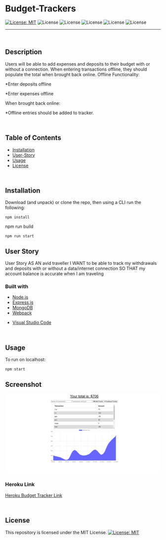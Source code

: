 # Budget-Trackers

[![License: MIT](https://img.shields.io/badge/License-MIT-yellow.svg)](https://opensource.org/licenses/MIT) 
![License](https://img.shields.io/static/v1?label=Language&message=JavaScript&color=brightgreen)
![License](https://img.shields.io/static/v1?label=Language&message=CSS.js&color=orange) 
![License](https://img.shields.io/static/v1?label=Language&message=Node.js&color=green)
![License](https://img.shields.io/static/v1?label=Language&message=MongoDB&color=blueviolet)
![License](https://img.shields.io/static/v1?label=Language&message=Mongoose&color=blue)


  ---
  
<p>&nbsp;<p>

## Description

Users will be able to add expenses and deposits to their budget with or without a connection. When entering transactions offline, they should populate the total when brought back online.
Offline Functionality:

*Enter deposits offline


*Enter expenses offline


When brought back online:

*Offline entries should be added to tracker.

<p>&nbsp;<p>

## Table of Contents
* [Installation](#installation)
* [User-Story](#User-Story)
* [Usage](#usage)
* [License](#license)

<p>&nbsp;<p>
  
  ## Installation
Download (and unpack) or clone the repo, then using a CLI run the following:

```
npm install

```
npm run build

```
npm run start
```



## User Story

User Story
AS AN avid traveller
I WANT to be able to track my withdrawals and deposits with or without a data/internet connection
SO THAT my account balance is accurate when I am traveling

### Built with
- [Node.js](https://nodejs.org/en/)
- [Express.js](https://expressjs.com/)
- [MongoDB](https://www.mongodb.com/)
- [Webpack](https://webpack.js.org/)
* [Visual Studio Code](code.visualstudio.com)

<p>&nbsp;<p>

## Usage

To run on localhost:

```
npm start
```


## Screenshot 
<img src="https://github.com/Michaelcrowderjr1/Budget-Trackers/blob/main/Budget-Trackers.PNG?raw=true">

### Heroku Link
[Heroku Budget Tracker Link](https://rocky-headland-91018.herokuapp.com/)


<p>&nbsp;<p>

## License

This repository is licensed under the MIT License.
[![License: MIT](https://img.shields.io/badge/License-MIT-yellow.svg)](https://opensource.org/licenses/MIT)

<p>&nbsp;<p>
